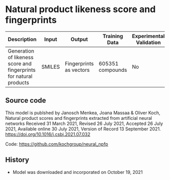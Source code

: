# Natural product likeness score and fingerprints

| Description | Input  | Output  | Training Data | Experimental Validation |
| ------- | --- | --- | --- | --- |
| Generation of likeness score and fingerprints for natural products | SMILES | Fingerprints as vectors | 605351 compounds | No |

## Source code
This model is publshed by Janosch Menkea, Joana Massaa & Oliver Koch, Natural product scores and fingerprints extracted from artificial neural networks Received 31 March 2021, Revised 26 July 2021, Accepted 26 July 2021, Available online 30 July 2021, Version of Record 13 September 2021. https://doi.org/10.1016/j.csbj.2021.07.032

Code: https://github.com/kochgroup/neural_npfp

## History 
- Model was downloaded and incorporated on October 19, 2021

